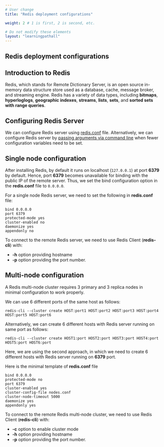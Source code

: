 ```yaml
---
# User change
title: "Redis deployment configurations"

weight: 2 # 1 is first, 2 is second, etc.

# Do not modify these elements
layout: "learningpathall"
---
```


##  Redis deployment configurations

##  Introduction to Redis
Redis, which stands for Remote Dictionary Server, is an open source in-memory data structure store used as a database, cache, message broker, and streaming engine. Redis has a variety of data types, including **bitmaps**, **hyperloglogs**, **geographic indexes**, **streams**, **lists**, **sets**, and **sorted sets with range queries**.

## Configuring Redis Server
We can configure Redis server using [redis.conf](https://redis.io/docs/management/config-file/) file. Alternatively, we can configure Redis server by [passing arguments via command line](https://redis.io/docs/management/config/#passing-arguments-via-the-command-line) when fewer configuration variables need to be set.

## Single node configuration
After installing Redis, by default it runs on localhost (`127.0.0.1`) at port **6379** by default. Hence, port **6379** becomes unavailable for binding with the public IP of the remote server. Thus, we set the bind configuration option in the **redis.conf** file to `0.0.0.0`.

For a single node Redis server, we need to set the following in **redis.conf** file:
```console
bind 0.0.0.0
port 6379
protected-mode yes
cluster-enabled no
daemonize yes
appendonly no
```

To connect to the remote Redis server, we need to use Redis Client (**redis-cli**) with:
- **-h** option providing hostname
- **-p** option providing the port number.  

## Multi-node configuration
A Redis multi-node cluster requires 3 primary and 3 replica nodes in minimal configuration to work properly.  

We can use 6 different ports of the same host as follows:
```console
redis-cli --cluster create HOST:port1 HOST:port2 HOST:port3 HOST:port4 HOST:port5 HOST:port6
```

Alternatively, we can create 6 different hosts with Redis server running on same port as follows:
```console
redis-cli --cluster create HOST1:port HOST2:port HOST3:port HOST4:port HOST5:port HOST6:port
```
Here, we are using the second approach, in which we need to create 6 different hosts with Redis server running on **6379** port.

Here is the minimal template of **redis.conf** file
```console
bind 0.0.0.0
protected-mode no
port 6379
cluster-enabled yes
cluster-config-file nodes.conf
cluster-node-timeout 5000
daemonize yes
appendonly yes
```

To connect to the remote Redis multi-node cluster, we need to use Redis Client (**redis-cli**) with:
- **-c** option to enable cluster mode
- **-h** option providing hostname
- **-p** option providing the port number.
